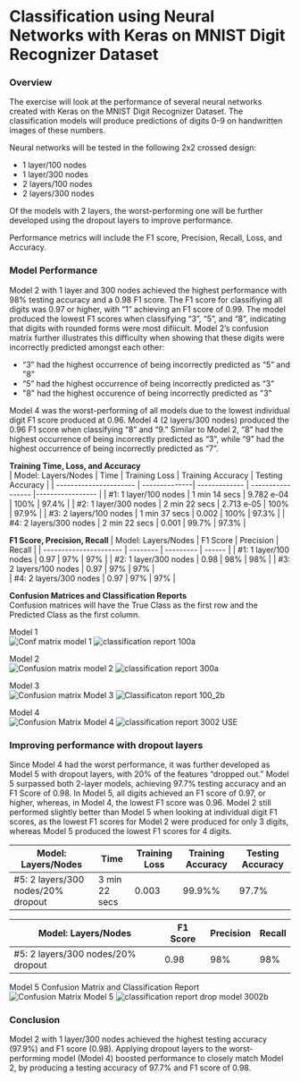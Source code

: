 # Classification using Neural Networks with Keras on MNIST Digit Recognizer Dataset  

### Overview  
The exercise will look at the performance of several neural networks created with Keras on the MNIST Digit Recognizer Dataset. The classification models will produce predictions of digits 0-9 on handwritten images of these numbers.  

Neural networks will be tested in the following 2x2 crossed design:  
* 1 layer/100 nodes  
* 1 layer/300 nodes  
* 2 layers/100 nodes  
* 2 layers/300 nodes  

Of the models with 2 layers, the worst-performing one will be further developed using the dropout layers to improve performance.  

Performance metrics will include the F1 score, Precision, Recall, Loss, and Accuracy.  

### Model Performance  

Model 2 with 1 layer and 300 nodes achieved the highest performance with 98% testing accuracy and a 0.98 F1 score. The F1 score for classifiying all digits was 0.97 or higher, with “1” achieving an F1 score of 0.99. The model produced the lowest F1 scores when classifying “3”, “5”, and “8”, indicating that digits with rounded forms were most difiicult. Model 2’s confusion matrix further illustrates this difficulty when showing that these digits were incorrectly predicted amongst each other:  
* “3” had the highest occurrence of being incorrectly predicted as “5” and "8"  
* “5”  had the highest occurrence of being incorrectly predicted as “3”
* "8" had the highest occurence of being incorrectly predicted as "3"  

Model 4 was the worst-performing of all models due to the lowest individual digit F1 score produced at 0.96. Model 4 (2 layers/300 nodes) produced the 0.96 F1 score when classifying “8” and “9.” Similar to Model 2, “8” had the highest occurrence of being incorrectly predicted as “3”, while “9” had the highest occurrence of being incorrectly predicted as “7”.  

**Training Time, Loss, and Accuracy**  
| Model: Layers/Nodes    | Time          | Training Loss | Training Accuracy | Testing Accuracy | 
| ---------------------- | --------------| ------------- | ----------------- |----------------- |
| #1: 1 layer/100 nodes  | 1 min 14 secs | 9.782 e-04    | 100%              | 97.4%            |
| #2: 1 layer/300 nodes  | 2 min 22 secs | 2.713 e-05    | 100%              | 97.9%            |
| #3: 2 layers/100 nodes | 1 min 37 secs | 0.002         | 100%              | 97.3%            |
| #4: 2 layers/300 nodes | 2 min 22 secs | 0.001         | 99.7%             | 97.3%            |       


**F1 Score, Precision, Recall**
| Model: Layers/Nodes    | F1 Score | Precision | Recall |
| ---------------------- | -------- | --------- | ------ |
| #1: 1 layer/100 nodes  | 0.97     | 97%       | 97%    |
| #2: 1 layer/300 nodes  | 0.98     | 98%       | 98%    |
| #3: 2 layers/100 nodes | 0.97     | 97%       | 97%    |        
| #4: 2 layers/300 nodes | 0.97     | 97%       | 97%    |              


**Confusion Matrices and Classification Reports**  
Confusion matrices will have the True Class as the first row and the Predicted Class as the first column.  

Model 1  
![Conf matrix model 1](https://user-images.githubusercontent.com/49419673/154863282-b4aa4548-0131-48fc-a904-588463a32afa.png)
![classification report 100a](https://user-images.githubusercontent.com/49419673/154863290-7973640c-f306-4d85-bc17-38ff64749af5.png)

Model 2  
![Confusion matrix model 2](https://user-images.githubusercontent.com/49419673/154863319-f321f9e3-d5cf-4b19-89ee-8455240b1f72.png)
![classification report 300a](https://user-images.githubusercontent.com/49419673/154863331-123af994-3de3-462e-9ae3-475ceaae0ca6.png)

Model 3  
![Confusion matrix Model 3](https://user-images.githubusercontent.com/49419673/154863339-62cb6041-a346-4d0b-a94a-9cee3e6bdbb7.png)
![Classificaton report 100_2b](https://user-images.githubusercontent.com/49419673/154863351-f4577434-6a71-436f-a844-f887bea0ffdf.png)

Model 4  
![Confusion Matrix Model 4](https://user-images.githubusercontent.com/49419673/154863366-97b0b6ae-554f-4605-a503-ba4f305b2b44.png)
![classification report 3002 USE](https://user-images.githubusercontent.com/49419673/154863375-2d908b41-0362-4867-b908-29d1386bf58e.png)


### Improving performance with dropout layers
Since Model 4 had the worst performance, it was further developed as Model 5 with dropout layers,  with 20% of the features “dropped out.”  Model 5 surpassed both 2-layer models, achieving 97.7% testing accuracy and an F1 Score of 0.98. In Model 5, all digits achieved an F1 score of 0.97, or higher, whereas, in Model 4, the lowest F1 score was 0.96. Model 2 still performed slightly better than Model 5 when looking at individual digit F1 scores, as the lowest F1 scores for Model 2 were produced for only 3 digits, whereas Model 5 produced the lowest F1 scores for 4 digits.  

| Model: Layers/Nodes                 | Time          | Training Loss | Training Accuracy | Testing Accuracy | 
| ----------------------------------- | --------------| ------------- | ----------------- |----------------- |
| #5: 2 layers/300 nodes/20% dropout  | 3 min 22 secs | 0.003         | 99.9%%            | 97.7%            |

| Model: Layers/Nodes                 | F1 Score | Precision | Recall |
| ----------------------------------- | -------- | --------- | ------ |
| #5: 2 layers/300 nodes/20% dropout  | 0.98     | 98%       | 98%    |

Model 5 Confusion Matrix and Classification Report  
![Confusion Matrix Model 5](https://user-images.githubusercontent.com/49419673/154863465-e0a1ffa0-0de3-4126-b65b-5218e618c9d1.png)
![classification report drop model 3002b](https://user-images.githubusercontent.com/49419673/154863480-79d7f970-eb38-4374-8ffd-9c6c856290c3.png)


### Conclusion  
Model 2 with 1 layer/300 nodes achieved the highest testing accuracy (97.9%) and F1 score (0.98). Applying dropout layers to the worst-performing model (Model 4) boosted performance to closely match Model 2, by producing a testing accuracy of 97.7% and F1 score of 0.98.  
